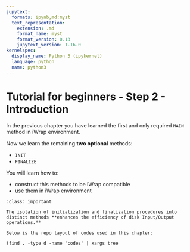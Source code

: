 ```yaml
---
jupytext:
  formats: ipynb,md:myst
  text_representation:
    extension: .md
    format_name: myst
    format_version: 0.13
    jupytext_version: 1.16.0
kernelspec:
  display_name: Python 3 (ipykernel)
  language: python
  name: python3
---
```


# Tutorial for beginners - Step 2 - Introduction



        
In the previous chapter you have learned the first and only required `MAIN` method in iWrap environment. 

Now we learn the remaining **two optional** methods:
- `INIT`
- `FINALIZE`

You will learn how to:
  - construct this methods to be iWrap compatible
  - use them in iWrap environment



```{admonition} Why to use this approach?
:class: important

The isolation of initialization and finalization procedures into distinct methods **enhances the efficiency of disk Input/Output operations.**
```


```{admonition}  codes in this chapter.
Below is the repo layout of codes used in this chapter:
```

```{code-cell}
!find . -type d -name 'codes' | xargs tree
```
